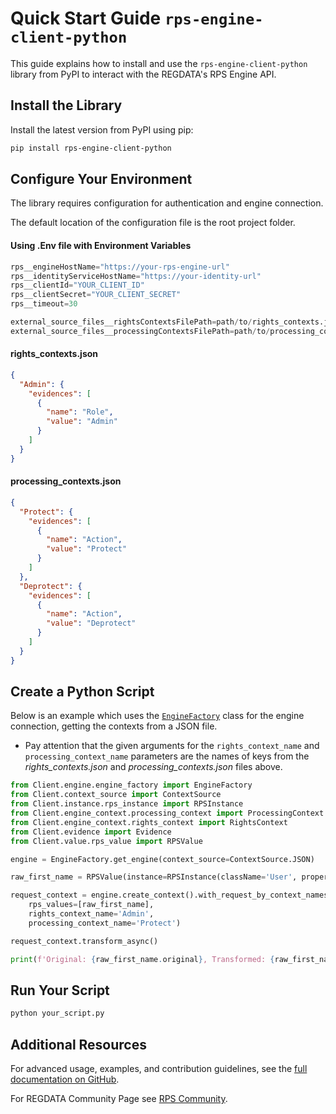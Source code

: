 #  Quick Start Guide `rps-engine-client-python`

This guide explains how to install and use the `rps-engine-client-python` library from PyPI to interact with the REGDATA's RPS Engine API.



## Install the Library

Install the latest version from PyPI using pip:

```bash
pip install rps-engine-client-python
```


## Configure Your Environment

The library requires configuration for authentication and engine connection. 

The default location of the configuration file is the root project folder.

#### Using .Env file with Environment Variables

```python
rps__engineHostName="https://your-rps-engine-url"
rps__identityServiceHostName="https://your-identity-url"
rps__clientId="YOUR_CLIENT_ID"
rps__clientSecret="YOUR_CLIENT_SECRET"
rps__timeout=30

external_source_files__rightsContextsFilePath=path/to/rights_contexts.json
external_source_files__processingContextsFilePath=path/to/processing_contexts.json
```

#### rights_contexts.json
```JSON
{
  "Admin": {
    "evidences": [
      {
        "name": "Role",
        "value": "Admin"
      }
    ]
  }
}
```
#### processing_contexts.json

```JSON
{
  "Protect": {
    "evidences": [
      {
        "name": "Action",
        "value": "Protect"
      }
    ]
  },
  "Deprotect": {
    "evidences": [
      {
        "name": "Action",
        "value": "Deprotect"
      }
    ]
  }
}
```

## Create a Python Script


Below is an example which uses the [`EngineFactory`](Client/engine/engine_factory.py) class for the engine connection, getting the contexts from a JSON file.

- Pay attention that the given arguments for the `rights_context_name` and `processing_context_name` parameters are the names of keys from the *rights_contexts.json* and *processing_contexts.json* files above.
```python
from Client.engine.engine_factory import EngineFactory
from Client.context_source import ContextSource
from Client.instance.rps_instance import RPSInstance
from Client.engine_context.processing_context import ProcessingContext
from Client.engine_context.rights_context import RightsContext
from Client.evidence import Evidence
from Client.value.rps_value import RPSValue

engine = EngineFactory.get_engine(context_source=ContextSource.JSON)

raw_first_name = RPSValue(instance=RPSInstance(className='User', propertyName='Name'), originalValue='Jonny')

request_context = engine.create_context().with_request_by_context_names(
    rps_values=[raw_first_name],
    rights_context_name='Admin',
    processing_context_name='Protect')

request_context.transform_async()

print(f'Original: {raw_first_name.original}, Transformed: {raw_first_name.transformed}')
```


## Run Your Script


```bash
python your_script.py
```


## Additional Resources

For advanced usage, examples, and contribution guidelines, see the [full documentation on GitHub](https://github.com/RegdataSA/rps-engine-client-python/).

For REGDATA Community Page see [RPS Community](https://demo.rpsprod.ch/community/).
